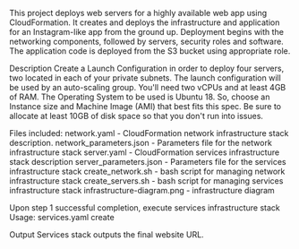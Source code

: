 This project deploys web servers for a highly available web app using CloudFormation. It creates and deploys the infrastructure and application for an Instagram-like app from the ground up. Deployment begins with the networking components, followed by servers, security roles and software. The application code is deployed from the S3 bucket using appropriate role.

Description Create a Launch Configuration in order to deploy four servers, two located in each of your private subnets. The launch configuration will be used by an auto-scaling group. You'll need two vCPUs and at least 4GB of RAM. The Operating System to be used is Ubuntu 18. So, choose an Instance size and Machine Image (AMI) that best fits this spec. Be sure to allocate at least 10GB of disk space so that you don't run into issues.

Files included: network.yaml - CloudFormation network infrastructure stack description. network_parameters.json - Parameters file for the network infrastructure stack server.yaml - CloudFormation services infrastructure stack description server_parameters.json - Parameters file for the services infrastructure stack create_network.sh - bash script for managing network infrastructure stack create_servers.sh - bash script for managing services infrastructure stack infrastructure-diagram.png - infrastructure diagram

Upon step 1 successful completion, execute services infrastructure stack Usage: services.yaml create

Output Services stack outputs the final website URL.
